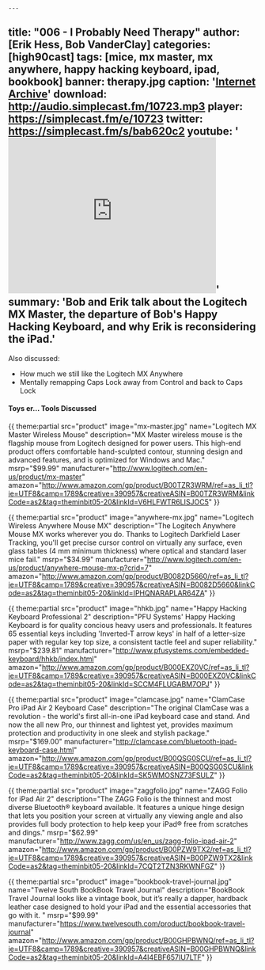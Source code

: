 	---
title: "006 - I Probably Need Therapy"
author: [Erik Hess, Bob VanderClay]
categories: [high90cast]
tags: [mice, mx master, mx anywhere, happy hacking keyboard, ipad, bookbook]
banner: therapy.jpg
caption: '[Internet Archive](https://www.flickr.com/photos/internetarchivebookimages/14776773231)'
download: http://audio.simplecast.fm/10723.mp3
player: https://simplecast.fm/e/10723
twitter: https://simplecast.fm/s/bab620c2
youtube: '<iframe width="420" height="315" src="https://www.youtube.com/embed/0vjyAIQE5-Q" frameborder="0" allowfullscreen></iframe>'
summary: 'Bob and Erik talk about the Logitech MX Master, the departure of Bob's Happy Hacking Keyboard, and why Erik is reconsidering the iPad.'
---

Also discussed: 

- How much we still like the Logitech MX Anywhere
- Mentally remapping Caps Lock away from Control and back to Caps Lock

#### Toys er... Tools Discussed

{{ theme:partial src="product" image="mx-master.jpg" name="Logitech MX Master Wireless Mouse" description="MX Master wireless mouse is the flagship mouse from Logitech designed for power users. This high-end product offers comfortable hand-sculpted contour, stunning design and advanced features, and is optimized for Windows and Mac." msrp="$99.99" manufacturer="http://www.logitech.com/en-us/product/mx-master" amazon="http://www.amazon.com/gp/product/B00TZR3WRM/ref=as_li_tl?ie=UTF8&camp=1789&creative=390957&creativeASIN=B00TZR3WRM&linkCode=as2&tag=theminbit05-20&linkId=V6HLFWTR6LISJOC5" }}

{{ theme:partial src="product" image="anywhere-mx.jpg" name="Logitech Wireless Anywhere Mouse MX" description="The Logitech Anywhere Mouse MX works wherever you do. Thanks to Logitech Darkfield Laser Tracking, you'll get precise cursor control on virtually any surface, even glass tables (4 mm minimum thickness) where optical and standard laser mice fail." msrp="$34.99" manufacturer="http://www.logitech.com/en-us/product/anywhere-mouse-mx-p?crid=7" amazon="http://www.amazon.com/gp/product/B0082D5660/ref=as_li_tl?ie=UTF8&camp=1789&creative=390957&creativeASIN=B0082D5660&linkCode=as2&tag=theminbit05-20&linkId=IPHQNARAPLAR64ZA" }}

{{ theme:partial src="product" image="hhkb.jpg" name="Happy Hacking Keyboard Professional 2" description="PFU Systems' Happy Hacking Keyboard is for quality concious heavy users and professionals. It features 65 essential keys including 'Inverted-T arrow keys' in half of a letter-size paper with regular key top size, a consistent tactle feel and super reliability." msrp="$239.81" manufacturer="http://www.pfusystems.com/embedded-keyboard/hhkb/index.html" amazon="http://www.amazon.com/gp/product/B000EXZ0VC/ref=as_li_tl?ie=UTF8&camp=1789&creative=390957&creativeASIN=B000EXZ0VC&linkCode=as2&tag=theminbit05-20&linkId=SCCM4FLUGABM7OPJ" }}

{{ theme:partial src="product" image="clamcase.jpg" name="ClamCase Pro iPad Air 2 Keyboard Case" description="The original ClamCase was a revolution - the world's first
all-in-one iPad keyboard case and stand. And now the all new
Pro, our thinnest and lightest yet, provides maximum protection
and productivity in one sleek and stylish package." msrp="$169.00" manufacturer="http://clamcase.com/bluetooth-ipad-keyboard-case.html" amazon="http://www.amazon.com/gp/product/B00QSG0SCU/ref=as_li_tl?ie=UTF8&camp=1789&creative=390957&creativeASIN=B00QSG0SCU&linkCode=as2&tag=theminbit05-20&linkId=SK5WMOSNZ73FSULZ" }}

{{ theme:partial src="product" image="zaggfolio.jpg" name="ZAGG Folio for iPad Air 2" description="The ZAGG Folio is the thinnest and most diverse Bluetooth® keyboard available. It features a unique hinge design that lets you position your screen at virtually any viewing angle and also provides full body protection to help keep your iPad® free from scratches and dings." msrp="$62.99" manufacturer="http://www.zagg.com/us/en_us/zagg-folio-ipad-air-2" amazon="http://www.amazon.com/gp/product/B00PZW9TX2/ref=as_li_tl?ie=UTF8&camp=1789&creative=390957&creativeASIN=B00PZW9TX2&linkCode=as2&tag=theminbit05-20&linkId=7CQT2TZN3RKWNFGZ" }}

{{ theme:partial src="product" image="bookbook-travel-journal.jpg" name="Twelve South BookBook Travel Journal" description="BookBook Travel Journal looks like a vintage book, but it’s really a dapper, hardback leather case designed to hold your iPad and the essential accessories that go with it. " msrp="$99.99" manufacturer="https://www.twelvesouth.com/product/bookbook-travel-journal" amazon="http://www.amazon.com/gp/product/B00GHPBWNQ/ref=as_li_tl?ie=UTF8&camp=1789&creative=390957&creativeASIN=B00GHPBWNQ&linkCode=as2&tag=theminbit05-20&linkId=A4I4EBF657IU7LTF" }}